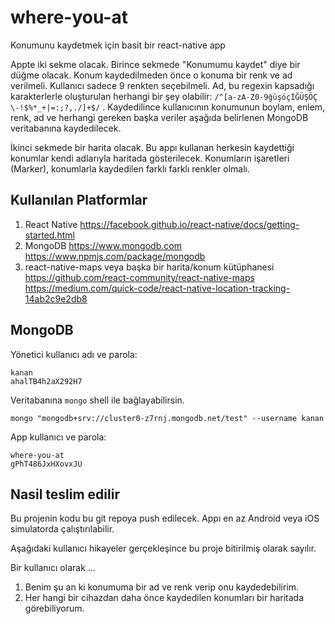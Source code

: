 # where-you-at
Konumunu kaydetmek için basit bir react-native app

Appte iki sekme olacak.  Birince sekmede "Konumumu kaydet" diye bir düğme olacak.  Konum kaydedilmeden önce o konuma bir renk ve ad verilmeli.  Kullanıcı sadece 9 renkten seçebilmeli.  Ad, bu regexin kapsadığı karakterlerle oluşturulan herhangi bir şey olabilir: `/^[a-zA-Z0-9ğüşöçİĞÜŞÖÇ \-!$%*_+|=:;?,./]+$/` .  Kaydedilince kullanıcının konumunun boylam, enlem, renk, ad ve herhangi gereken başka veriler aşağıda belirlenen MongoDB veritabanına kaydedilecek.

İkinci sekmede bir harita olacak.  Bu appı kullanan herkesin kaydettiği konumlar kendi adlarıyla haritada gösterilecek.  Konumların işaretleri (Marker), konumlarla kaydedilen farklı farklı renkler olmalı.

## Kullanılan Platformlar
1.  React Native
https://facebook.github.io/react-native/docs/getting-started.html
2.  MongoDB
https://www.mongodb.com
https://www.npmjs.com/package/mongodb
3.  react-native-maps veya başka bir harita/konum kütüphanesi
https://github.com/react-community/react-native-maps
https://medium.com/quick-code/react-native-location-tracking-14ab2c9e2db8

## MongoDB
Yönetici kullanıcı adı ve parola:
```
kanan
ahalTB4h2aX292H7
```
Veritabanına `mongo` shell ile bağlayabilirsin.
```
mongo "mongodb+srv://cluster0-z7rnj.mongodb.net/test" --username kanan
```

App kullanıcı ve parola:
```
where-you-at
gPhT486JxHXovxJU
```

## Nasil teslim edilir
Bu projenin kodu bu git repoya push edilecek.  Appı en az Android veya iOS simulatorda çalıştırılabilir.

Aşağıdaki kullanıcı hikayeler gerçekleşince bu proje bitirilmiş olarak sayılır.

Bir kullanıcı olarak ...
1.  Benim şu an ki konumuma bir ad ve renk verip onu kaydedebilirim.
2.  Her hangi bir cihazdan daha önce kaydedilen konumları bir haritada görebiliyorum.


